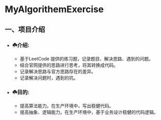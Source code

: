 # MyAlgorithemExercise

## 一、项目介绍
* ### ☘️介绍:
     * 基于LeetCode 提供的练习题，记录题目、解决思路、遇到的问题。
     * 结合官网提供的思路进行思考，将其转换成代码。
     * 记录解决思路与官方思路存在的差异。
     * 记录解决问题时，遇到的坑。
        
* ### ☘️目的:
     * 提高算法能力。在生产环境中，写出稳健代码。
     * 提高抽象、逻辑能力。在生产环境中，基于业务设计稳健的代码逻辑。 
     